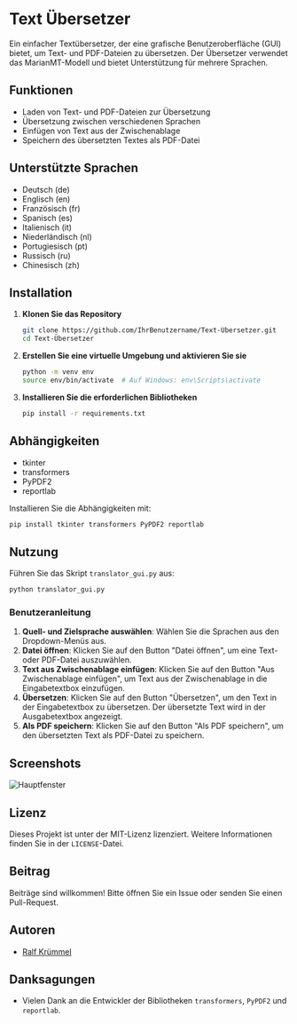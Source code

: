 # Text Übersetzer

Ein einfacher Textübersetzer, der eine grafische Benutzeroberfläche (GUI) bietet, um Text- und PDF-Dateien zu übersetzen. Der Übersetzer verwendet das MarianMT-Modell und bietet Unterstützung für mehrere Sprachen.

## Funktionen

- Laden von Text- und PDF-Dateien zur Übersetzung
- Übersetzung zwischen verschiedenen Sprachen
- Einfügen von Text aus der Zwischenablage
- Speichern des übersetzten Textes als PDF-Datei

## Unterstützte Sprachen

- Deutsch (de)
- Englisch (en)
- Französisch (fr)
- Spanisch (es)
- Italienisch (it)
- Niederländisch (nl)
- Portugiesisch (pt)
- Russisch (ru)
- Chinesisch (zh)

## Installation

1. **Klonen Sie das Repository**

    ```bash
    git clone https://github.com/IhrBenutzername/Text-Übersetzer.git
    cd Text-Übersetzer
    ```

2. **Erstellen Sie eine virtuelle Umgebung und aktivieren Sie sie**

    ```bash
    python -m venv env
    source env/bin/activate  # Auf Windows: env\Scripts\activate
    ```

3. **Installieren Sie die erforderlichen Bibliotheken**

    ```bash
    pip install -r requirements.txt
    ```

## Abhängigkeiten

- tkinter
- transformers
- PyPDF2
- reportlab

Installieren Sie die Abhängigkeiten mit:

```bash
pip install tkinter transformers PyPDF2 reportlab
```

## Nutzung

Führen Sie das Skript `translator_gui.py` aus:

```bash
python translator_gui.py
```

### Benutzeranleitung

1. **Quell- und Zielsprache auswählen**: Wählen Sie die Sprachen aus den Dropdown-Menüs aus.
2. **Datei öffnen**: Klicken Sie auf den Button "Datei öffnen", um eine Text- oder PDF-Datei auszuwählen.
3. **Text aus Zwischenablage einfügen**: Klicken Sie auf den Button "Aus Zwischenablage einfügen", um Text aus der Zwischenablage in die Eingabetextbox einzufügen.
4. **Übersetzen**: Klicken Sie auf den Button "Übersetzen", um den Text in der Eingabetextbox zu übersetzen. Der übersetzte Text wird in der Ausgabetextbox angezeigt.
5. **Als PDF speichern**: Klicken Sie auf den Button "Als PDF speichern", um den übersetzten Text als PDF-Datei zu speichern.

## Screenshots

![Hauptfenster](screenshots/main_window.png)

## Lizenz

Dieses Projekt ist unter der MIT-Lizenz lizenziert. Weitere Informationen finden Sie in der `LICENSE`-Datei.

## Beitrag

Beiträge sind willkommen! Bitte öffnen Sie ein Issue oder senden Sie einen Pull-Request.

## Autoren

- [Ralf Krümmel]([(https://github.com/kruemmel-python))

## Danksagungen

- Vielen Dank an die Entwickler der Bibliotheken `transformers`, `PyPDF2` und `reportlab`.


